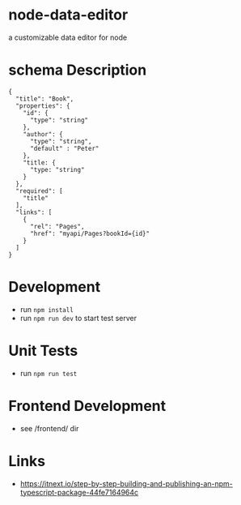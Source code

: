 # node-data-editor
a customizable data editor for node

# schema Description

```
{
  "title": "Book",
  "properties": {
    "id": {
      "type": "string"
    },
    "author": {
      "type": "string",
      "default" : "Peter"
    },
    "title: {
      "type: "string"
    }
  },
  "required": [
    "title"
  ],
  "links": [
    {
      "rel": "Pages",
      "href": "myapi/Pages?bookId={id}"
    }
  ]
}
```

# Development
* run `npm install`
* run `npm run dev` to start test server

# Unit Tests
* run `npm run test`

# Frontend Development
* see /frontend/ dir

# Links
* https://itnext.io/step-by-step-building-and-publishing-an-npm-typescript-package-44fe7164964c